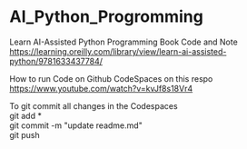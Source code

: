 # AI_Python_Progromming
Learn AI-Assisted Python Programming Book Code and Note  
https://learning.oreilly.com/library/view/learn-ai-assisted-python/9781633437784/  


How to run Code on Github CodeSpaces on this respo  
https://www.youtube.com/watch?v=kvJf8s18Vr4   



To git commit all changes in the Codespaces   
git add *  
git commit -m "update readme.md"  
git push    
